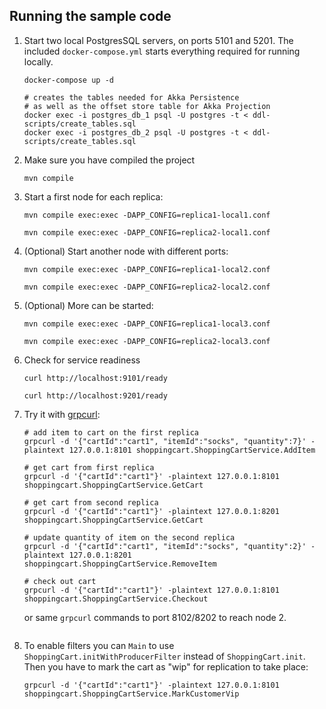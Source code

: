 ## Running the sample code

1. Start two local PostgresSQL servers, on ports 5101 and 5201. The included `docker-compose.yml` starts everything required for running locally.

    ```shell
    docker-compose up -d

    # creates the tables needed for Akka Persistence
    # as well as the offset store table for Akka Projection
    docker exec -i postgres_db_1 psql -U postgres -t < ddl-scripts/create_tables.sql
    docker exec -i postgres_db_2 psql -U postgres -t < ddl-scripts/create_tables.sql
    ```

2. Make sure you have compiled the project

    ```shell
    mvn compile 
    ```

3. Start a first node for each replica:

    ```shell
    mvn compile exec:exec -DAPP_CONFIG=replica1-local1.conf
    ```

    ```shell
    mvn compile exec:exec -DAPP_CONFIG=replica2-local1.conf
    ```

4. (Optional) Start another node with different ports:

    ```shell
    mvn compile exec:exec -DAPP_CONFIG=replica1-local2.conf
    ```

    ```shell
    mvn compile exec:exec -DAPP_CONFIG=replica2-local2.conf
    ```

5. (Optional) More can be started:

    ```shell
    mvn compile exec:exec -DAPP_CONFIG=replica1-local3.conf
    ```

    ```shell
    mvn compile exec:exec -DAPP_CONFIG=replica2-local3.conf
    ```

6. Check for service readiness

    ```shell
    curl http://localhost:9101/ready
    ```

    ```shell
    curl http://localhost:9201/ready
    ```

7. Try it with [grpcurl](https://github.com/fullstorydev/grpcurl):

    ```shell
    # add item to cart on the first replica
    grpcurl -d '{"cartId":"cart1", "itemId":"socks", "quantity":7}' -plaintext 127.0.0.1:8101 shoppingcart.ShoppingCartService.AddItem

    # get cart from first replica
    grpcurl -d '{"cartId":"cart1"}' -plaintext 127.0.0.1:8101 shoppingcart.ShoppingCartService.GetCart

    # get cart from second replica
    grpcurl -d '{"cartId":"cart1"}' -plaintext 127.0.0.1:8201 shoppingcart.ShoppingCartService.GetCart

    # update quantity of item on the second replica
    grpcurl -d '{"cartId":"cart1", "itemId":"socks", "quantity":2}' -plaintext 127.0.0.1:8201 shoppingcart.ShoppingCartService.RemoveItem

    # check out cart
    grpcurl -d '{"cartId":"cart1"}' -plaintext 127.0.0.1:8101 shoppingcart.ShoppingCartService.Checkout
    ```

    or same `grpcurl` commands to port 8102/8202 to reach node 2.
    ```

8. To enable filters you can `Main` to use `ShoppingCart.initWithProducerFilter` instead of `ShoppingCart.init`. Then you have to mark the cart as "wip" for replication to take place:

    ```shell
    grpcurl -d '{"cartId":"cart1"}' -plaintext 127.0.0.1:8101 shoppingcart.ShoppingCartService.MarkCustomerVip
   ```
